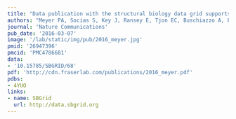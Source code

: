 ```yaml
---
title: "Data publication with the structural biology data grid supports live analysis."
authors: "Meyer PA, Socias S, Key J, Ransey E, Tjon EC, Buschiazzo A, Lei M, Botka C, Withrow J, Neau D, Rajashankar K, Anderson KS, Baxter RH, Blacklow SC, Boggon TJ, Bonvin AMJJ, Borek D, Brett TJ, Caflisch A, Chang C, Chazin WJ, Corbett KD, Cosgrove MS, Crosson S, Dhe-Paganon S, Cera ED, Drennan CL, Eck MJ, Eichman BF, Fan QR, Ferré-D'Amaré AR, Fromme JC, Garcia KC, Gaudet R, Gong P, Harrison SC, Heldwein EE, Jia Z, Keenan RJ, Kruse AC, Kvansakul M, McLellan JS, Modis Y, Nam Y, Otwinowski Z, Pai EF, Pereira PJB, Petosa C, Raman CS, Rapoport TA, Roll-Mecak A, Rosen MK, Rudenko G, Schlessinger J, Schwartz TU, Shamoo Y, Sondermann H, Tao YJ, Tolia NH, Tsodikov OV, Westover KD, Wu H, Foster I, **Fraser JS**, Maia FRNC, Gonen T, Kirchhausen T, Diederichs K, Crosas M, Sliz P."
journal: 'Nature Communications'
pub_date: '2016-03-07'
image: '/lab/static/img/pub/2016_meyer.jpg'
pmid: '26947396'
pmcid: 'PMC4786681'
data:
- '10.15785/SBGRID/68'
pdf: 'http://cdn.fraserlab.com/publications/2016_meyer.pdf'
pdbs:
- 4YUO
links:
- name: SBGrid
  url: http://data.sbgrid.org
---
```


